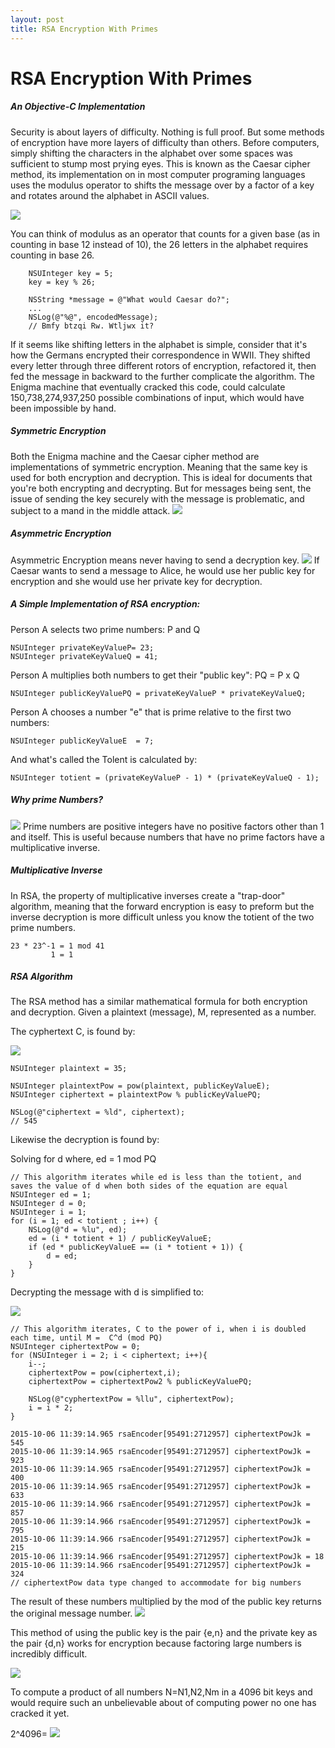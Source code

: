 ```yaml
---
layout: post
title: RSA Encryption With Primes
---
```

# RSA Encryption With Primes
##### An Objective-C Implementation

Security is about layers of difficulty. Nothing is full proof. But some methods of encryption have more layers of difficulty than others. Before computers, simply shifting the characters in the alphabet over some spaces was sufficient to stump most prying eyes. This is known as the Caesar cipher method, its implementation on in most computer programing languages uses the modulus operator to shifts the message over by a factor of a key and rotates around the alphabet in ASCII values. 

![](https://camo.githubusercontent.com/889b8e5977ac765377c88b2993c1e807393224e9/687474703a2f2f75706c6f61642e77696b696d656469612e6f72672f77696b6970656469612f656e2f372f37352f436165736172332e706e67)

You can think of modulus as an operator that counts for a given base (as in counting in base 12 instead of 10), the 26 letters in the alphabet requires counting in base 26.

        NSUInteger key = 5;
        key = key % 26;

        NSString *message = @"What would Caesar do?";
        ...
        NSLog(@"%@", encodedMessage);
        // Bmfy btzqi Rw. Wtljwx it?

If it seems like shifting letters in the alphabet is simple, consider that it's how the Germans encrypted their correspondence in WWII. They shifted every letter through three different rotors of encryption, refactored it, then fed the message in backward to the further complicate the algorithm. The Enigma machine that eventually cracked this code, could calculate 150,738,274,937,250 possible combinations of input, which would have been impossible by hand.

##### Symmetric Encryption
Both the Enigma machine and the Caesar cipher method are implementations of symmetric encryption. Meaning that the same key is used for both encryption and decryption. This is ideal for documents that you're both encrypting and decrypting. But for messages being sent, the issue of sending the key securely with the message is problematic, and subject to a mand in the middle attack.
![](http://imgur.com/EeTLA9d.jpg)

##### Asymmetric Encryption
Asymmetric Encryption means never having to send a decryption key.
![](http://imgur.com/O378gRx.jpg)
If Caesar wants to send a message to Alice, he would use her public key for encryption and she would use her private key for decryption.

##### A Simple Implementation of RSA encryption:

Person A selects two prime numbers: P and Q

    NSUInteger privateKeyValueP= 23;
    NSUInteger privateKeyValueQ = 41;

Person A multiplies both numbers to get their "public key": PQ = P x Q

    NSUInteger publicKeyValuePQ = privateKeyValueP * privateKeyValueQ; 
    
Person A chooses a number "e" that is prime relative to the first two numbers:
    
    NSUInteger publicKeyValueE  = 7;

And what's called the Tolent is calculated by:
    
    NSUInteger totient = (privateKeyValueP - 1) * (privateKeyValueQ - 1);

##### Why prime Numbers?
![](http://imgur.com/PW2l34D.jpg)
Prime numbers are positive integers have no positive factors other than 1 and itself. This is useful because numbers that have no prime factors have a multiplicative inverse. 

##### Multiplicative Inverse
In RSA, the property of multiplicative inverses create a "trap-door" algorithm, meaning that the forward encryption is easy to preform but the inverse decryption is more difficult unless you know the totient of the two prime numbers.

    23 * 23^-1 = 1 mod 41
             1 = 1

##### RSA Algorithm
The RSA method has a similar mathematical formula for both encryption and decryption. Given a plaintext (message), M, represented as a number.

The cyphertext C, is found by:

![](http://i228.photobucket.com/albums/ee281/blondie420_photo/eqn6786_zpscolxphxf.png)

    NSUInteger plaintext = 35;
    
    NSUInteger plaintextPow = pow(plaintext, publicKeyValueE);
    NSUInteger ciphertext = plaintextPow % publicKeyValuePQ;
    
    NSLog(@"ciphertext = %ld", ciphertext);
    // 545

Likewise the decryption is found by: 

Solving for d where, ed = 1 mod PQ 

    // This algorithm iterates while ed is less than the totient, and saves the value of d when both sides of the equation are equal
    NSUInteger ed = 1;
    NSUInteger d = 0;
    NSUInteger i = 1;
    for (i = 1; ed < totient ; i++) {
        NSLog(@"d = %lu", ed);
        ed = (i * totient + 1) / publicKeyValueE;
        if (ed * publicKeyValueE == (i * totient + 1)) {
            d = ed;
        }
    }

Decrypting the message with d is simplified to:

![](http://i228.photobucket.com/albums/ee281/blondie420_photo/eqn6786%201_zpszxkseyi6.png)

    // This algorithm iterates, C to the power of i, when i is doubled each time, until M =  C^d (mod PQ) 
    NSUInteger ciphertextPow = 0;
	for (NSUInteger i = 2; i < ciphertext; i++){
		i--;
		ciphertextPow = pow(ciphertext,i);
		ciphertextPow = ciphertextPow2 % publicKeyValuePQ;
		
		NSLog(@"cyphertextPow = %llu", ciphertextPow);
		i = i * 2;
	}
	
	2015-10-06 11:39:14.965 rsaEncoder[95491:2712957] ciphertextPowJk = 545
    2015-10-06 11:39:14.965 rsaEncoder[95491:2712957] ciphertextPowJk = 923
    2015-10-06 11:39:14.965 rsaEncoder[95491:2712957] ciphertextPowJk = 400
    2015-10-06 11:39:14.965 rsaEncoder[95491:2712957] ciphertextPowJk = 633
    2015-10-06 11:39:14.966 rsaEncoder[95491:2712957] ciphertextPowJk = 857
    2015-10-06 11:39:14.966 rsaEncoder[95491:2712957] ciphertextPowJk = 795
    2015-10-06 11:39:14.966 rsaEncoder[95491:2712957] ciphertextPowJk = 215
    2015-10-06 11:39:14.966 rsaEncoder[95491:2712957] ciphertextPowJk = 18
    2015-10-06 11:39:14.966 rsaEncoder[95491:2712957] ciphertextPowJk = 324
    // ciphertextPow data type changed to accommodate for big numbers

The result of these numbers multiplied by the mod of the public key returns the original message number.
![](http://imgur.com/r5LF1Xy.png)

This method of using the public key is the pair {e,n} and the private key as the pair {d,n} works for encryption because factoring large numbers is incredibly difficult.

![](https://windowsontheory.files.wordpress.com/2012/05/producttree1.png)

To compute a product of all numbers N=N1,N2,Nm in a 4096 bit keys and would require such an unbelievable about of computing power no one has cracked it yet.

2^4096=
![](http://imgur.com/sX1itEZ.png)

